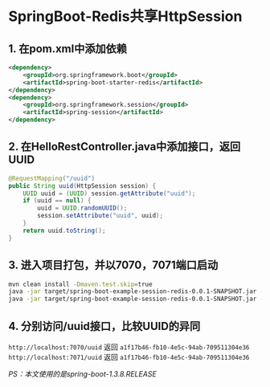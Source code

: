 # SpringBoot-Redis共享HttpSession

## 1. 在pom.xml中添加依赖

```xml
<dependency>
    <groupId>org.springframework.boot</groupId>
    <artifactId>spring-boot-starter-redis</artifactId>
</dependency>
<dependency>
    <groupId>org.springframework.session</groupId>
    <artifactId>spring-session</artifactId>
</dependency>
```

## 2. 在HelloRestController.java中添加接口，返回UUID

```java
@RequestMapping("/uuid")
public String uuid(HttpSession session) {
    UUID uuid = (UUID) session.getAttribute("uuid");
    if (uuid == null) {
        uuid = UUID.randomUUID();
        session.setAttribute("uuid", uuid);
    }
    return uuid.toString();
}
```

## 3. 进入项目打包，并以7070，7071端口启动

```bash
mvn clean install -Dmaven.test.skip=true
java -jar target/spring-boot-example-session-redis-0.0.1-SNAPSHOT.jar --server.port=7070
java -jar target/spring-boot-example-session-redis-0.0.1-SNAPSHOT.jar --server.port=7071
```

## 4. 分别访问/uuid接口，比较UUID的异同

`http://localhost:7070/uuid` 返回 `a1f17b46-fb10-4e5c-94ab-709511304e36`  
`http://localhost:7071/uuid` 返回 `a1f17b46-fb10-4e5c-94ab-709511304e36`

*PS：本文使用的是spring-boot-1.3.8.RELEASE*
